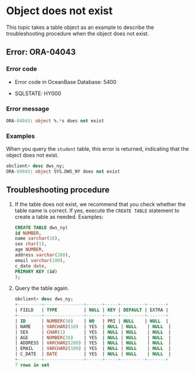 # Object does not exist

This topic takes a table object as an example to describe the troubleshooting procedure when the object does not exist.

## Error: ORA-04043

### Error code

* Error code in OceanBase Database: 5400

* SQLSTATE: HY000

### Error message

```sql
ORA-04043: object %.*s does not exist
```

### Examples

When you query the `student` table, this error is returned, indicating that the object does not exist.

```sql
obclient> desc dws_ny;
ORA-04043: object SYS.DWS_NY does not exist
```

## Troubleshooting procedure

1. If the table does not exist, we recommend that you check whether the table name is correct. If yes, execute the `CREATE TABLE` statement to create a table as needed. Examples:

   ```sql
   CREATE TABLE dws_ny(
   id NUMBER,
   name varchar(18),
   sex char(1),
   age NUMBER,
   address varchar(200),
   email varchar(100),
   c_date date,
   PRIMARY KEY (id)
   );
   ```

2. Query the table again.

   ```sql
   obclient> desc dws_ny;
   +---------+---------------+------+-----+---------+-------+
   | FIELD   | TYPE          | NULL | KEY | DEFAULT | EXTRA |
   +---------+---------------+------+-----+---------+-------+
   | ID      | NUMBER(38)    | NO   | PRI | NULL    | NULL  |
   | NAME    | VARCHAR2(18)  | YES  | NULL | NULL    | NULL  |
   | SEX     | CHAR(1)       | YES  | NULL | NULL    | NULL  |
   | AGE     | NUMBER(38)    | YES  | NULL | NULL    | NULL  |
   | ADDRESS | VARCHAR2(200) | YES  | NULL | NULL    | NULL  |
   | EMAIL   | VARCHAR2(100) | YES  | NULL | NULL    | NULL  |
   | C_DATE  | DATE          | YES  | NULL | NULL    | NULL  |
   +---------+---------------+------+-----+---------+-------+
   7 rows in set
   ```
